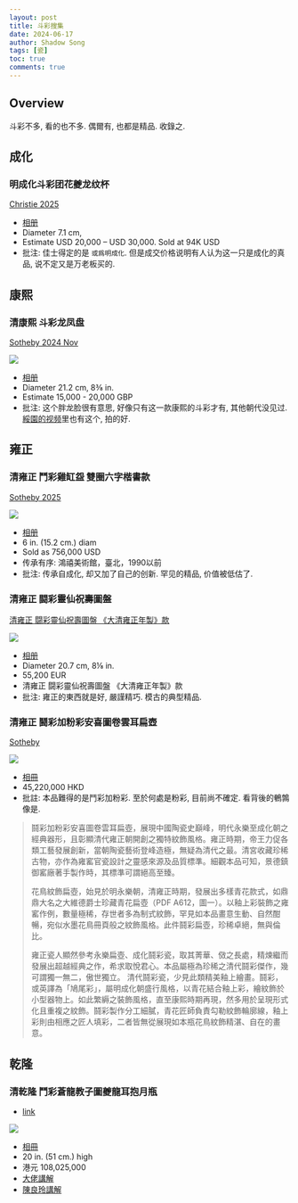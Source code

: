 ```yaml
---
layout: post
title: 斗彩搜集
date: 2024-06-17
author: Shadow Song
tags: [瓷]
toc: true
comments: true
---
```


## Overview

斗彩不多, 看的也不多. 偶爾有, 也都是精品. 收錄之. 

## 成化

### 明成化斗彩团花夔龙纹杯

[Christie 2025](https://www.christies.com.cn/zh/lot/lot-6524525?ldp_breadcrumb=back)

<script src="https://cdn.jsdelivr.net/npm/publicalbum@latest/embed-ui.min.js" async></script>
<div class="pa-gallery-player-widget" style="width:100%; height:480px; display:none;"
  data-link="https://photos.app.goo.gl/DwBFvgAEVYT51oqv8"
  data-title="明成化斗彩团花夔龙纹杯双方框六字楷书款"
  data-description="4 new items added to shared album">
  <object data="https://lh3.googleusercontent.com/pw/AP1GczPD8oiJ67RE1it1liBiOpdJ1kviwdWtKy4WFqVjj7lh8Vv24It1C8ty-ZtoQygADUMEORRQhKtN_lVewm_hhEMdkh_iEU16DKJ05kePCf7H9EoEtIje=w1920-h1080"></object>
  <object data="https://lh3.googleusercontent.com/pw/AP1GczM4ftxtWz-lqF_pNU24p_Hhfitl8u9g9xuQFYsngj7qBGiPtexx9cV3PcKi7LQ87I2nbNQb-57OcF25NjQq31Z3bMsxOYySAAE5mEQMVXiAXGJI7tBB=w1920-h1080"></object>
  <object data="https://lh3.googleusercontent.com/pw/AP1GczOOhTeupi2_GF6udHLJaoe2boX2OtXXIOn8hgkjF2_Z5w_jFlamf09NmDoY9a3VKRjkT8aVBtmolbd_-HprfyT5ofuHIvT2OmRHrMSrLCvk5bBzem6-=w1920-h1080"></object>
  <object data="https://lh3.googleusercontent.com/pw/AP1GczOgSTXb18BoIwO_Hctz2kOiRzw8CqJNZ5obxH4GEKr6I1rbEcBhuP0QwoHwEQjEnQQeezHy6YOJNmzWpuROAnZO161uviQMNkHAkETX2TYUM_paVWfN=w1920-h1080"></object>
</div>

- [相册](https://photos.app.goo.gl/DwBFvgAEVYT51oqv8)
- Diameter 7.1 cm, 
- Estimate USD 20,000 – USD 30,000.   Sold at 94K USD
- 批注: 佳士得定的是 `或爲明成化`. 但是成交价格说明有人认为这一只是成化的真品, 说不定又是万老板买的. 

## 康熙

### 清康熙 斗彩龙凤盘

[Sotheby 2024 Nov](https://www.sothebys.com/en/buy/auction/2024/chinese-art-3/a-doucai-dragon-and-phoenix-dish-mark-and-period?locale=en)

![](https://lh3.googleusercontent.com/pw/AP1GczM66WP-aTwQYHrbP2nGudzoPCk38vc9MdK1mkt_n_onjvOjcLlMOWDG3jKOKyb4IwRfzizh6-BUGWX28sPh34CZ4JGhtF9oLNPO76K3gyAE0xjV9cU-jCZdTYXYeLU5nqBSgrDiStAe6AzkxYpUn60nZw=w1294-h1294-s-no-gm?authuser=0)

- [相册](https://photos.app.goo.gl/hZFBztcA7UZYdft49)
- Diameter 21.2 cm, 8⅜ in.
- Estimate 15,000 - 20,000 GBP
- 批注: 这个胖龙脸很有意思, 好像只有这一款康熙的斗彩才有, 其他朝代没见过.  [綏園的视频](https://drive.google.com/file/d/1hNaK8hlpsPUDeJeF6ulg33vnlh1ZSNP0/view?usp=drive_link)里也有这个, 拍的好. 



## 雍正

### 清雍正 鬥彩雞缸盌 雙圈六字楷書款

[Sotheby 2025](https://www.christies.com.cn/zh/lot/lot-6524543?ldp_breadcrumb=back)

![](https://lh3.googleusercontent.com/pw/AP1GczNuUY4kYKGHGKvDMQyZPov_KqwftnEqFnyqYfNT-TunTIGlXpTo5x1IzIyt8BhusCNwfmli4XnY19FrCG2OCBQdshp7TF04X96R0DIMVVemwpyY-AUE5q1rkurYXF9LT7Ur8uu0W5dH5thcEYmJrmLwCw=w1706-h882-s-no-gm?authuser=0)

- [相册](https://photos.app.goo.gl/bX7SUaPunX3AvCERA)
- 6 in. (15.2 cm.) diam
- Sold as 756,000 USD
- 传承有序: 鴻禧美術館，臺北，1990以前
- 批注: 传承自成化, 却又加了自己的创新. 罕见的精品, 价值被低估了. 

### 清雍正 闘彩靈仙祝壽圖盤 

[清雍正 闘彩靈仙祝壽圖盤 《大清雍正年製》款](https://www.sothebys.com/en/buy/auction/2024/arts-dasie-pf2407/a-doucai-narcissus-dish-mark-and-period-of)

![](https://lh3.googleusercontent.com/pw/AP1GczMv1hd4YL4URVxesPe6R7rqvDlyz5eBswix2KbEX4suX6_075QoDIoTAF6pH5cI8kDVN66wMFLbKTk6Io91coaOnILwIvUUIk0R82XPsjlP6Hc8kDP4FNb-y05xJpakK4GRmqfC1LiykUr1AXLzNIXl1Q=w1197-h1294-s-no-gm?authuser=1)

- [相册](https://photos.app.goo.gl/G2TUVy4trbbu4AfRA)
- Diameter 20.7 cm, 8⅛ in.
- 55,200 EUR
- 清雍正 闘彩靈仙祝壽圖盤 《大清雍正年製》款
- 批注: 雍正的東西就是好, 嚴謹精巧. 模古的典型精品. 



### 清雍正 鬪彩加粉彩安喜圖卷雲耳扁壺

[Sotheby](https://www.sothebys.com/en/buy/auction/2023/the-leshantang-collection-treasures-of-chinese-art-from-the-tsai-i-ming-collection/an-outstanding-and-possibly-unique-famille-rose)

![](https://lh3.googleusercontent.com/pw/AP1GczNglSwBaiA5gCXB36nW-9XHah8f7OYOfd687exVXD_iaG9C0SW_owquGE_6ZnZj-kPCbUBQTFVJ_S7mkhArUgeepc5k3nB1EbQGpyCKFa7SQyIrA74jjMmBwfGzeNrPJr8L4oytflXvyAT6Fj_6JfgZKQ=w985-h1294-s-no-gm?authuser=0)

- [相冊](https://photos.app.goo.gl/zm8hfLBzCgCcZM827)
- 45,220,000 HKD
- 批註: 本品難得的是鬥彩加粉彩. 至於何處是粉彩, 目前尚不確定. 看背後的鵪鶉像是. 

> 鬪彩加粉彩安喜圖卷雲耳扁壺，展現中國陶瓷史巔峰，明代永樂至成化朝之經典器形，且彰顯清代雍正朝開創之獨特紋飾風格。雍正時期，帝王力促各類工藝發展創新，當朝陶瓷藝術登峰造極，無疑為清代之最。清宮收藏珍稀古物，亦作為雍窰官瓷設計之靈感來源及品質標準。細觀本品可知，景德鎮御窰廠著手製作時，其標準可謂絕高至臻。
> 
> 花鳥紋飾扁壺，始見於明永樂朝，清雍正時期，發展出多樣青花款式，如鼎鼎大名之大維德爵士珍藏青花扁壺（PDF A612，圖一）。以釉上彩裝飾之雍窰作例，數量極稀，存世者多為制式紋飾，罕見如本品畫意生動、自然酣暢，宛似水墨花鳥冊頁般之紋飾風格。此件鬪彩扁壺，珍稀卓絕，無與倫比。
> 
> 雍正瓷人顯然參考永樂扁壺、成化鬪彩瓷，取其菁華、傚之長處，精煉繼而發展出超越經典之作，希求取悅君心。本品屬極為珍稀之清代鬪彩傑作，幾可謂獨一無二，傲世獨立。
> 清代鬪彩瓷，少見此類精美釉上繪畫。鬪彩，或英譯為「鳩尾彩」，屬明成化朝盛行風格，以青花結合釉上彩，繪紋飾於小型器物上。如此繁縟之裝飾風格，直至康熙時期再現，然多用於呈現形式化且重複之紋飾。鬪彩製作分工細膩，青花匠師負責勾勒紋飾輪廓線，釉上彩則由相應之匠人填彩，二者皆無從展現如本瓶花鳥紋飾精湛、自在的畫意。


## 乾隆

### 清乾隆 鬥彩蒼龍教子圖夔龍耳抱月瓶

- [link](https://www.christies.com/zh/lot/lot-6426581)

![](https://lh3.googleusercontent.com/pw/AP1GczNnx6Yws3ETQEtvEFCs6ylgxjjJiO0P614usBP9_7HKX1J4Wppi9v5GdL1pWq1s82_P_5YHIQjIVvMbo2krj_h9xefLVYVuo10j4gobp-eGdpMSfasVgcwVyMugCg-6zgLaU6jX7ONTrXz0-GypmpwWXg=w1294-h1294-s-no-gm?authuser=0)

- [相冊](https://photos.app.goo.gl/ypeYUvs8Kcvxxya87)
- 20 in. (51 cm.) high
- 港元 108,025,000
- [大佬講解](https://drive.google.com/file/d/1Uq6XgEjaHVaTIByxt0h2_5XuglxsH9QV/view?usp=drive_link)
- [陳良玲講解](https://drive.google.com/file/d/1Bnr_mvewnDGLC6gOUMM6NjBgyPXmdgpl/view?usp=drive_link)
